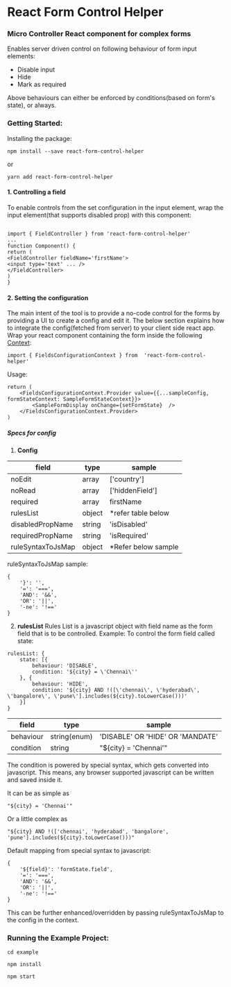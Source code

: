 # React Form Control Helper
### Micro Controller React component for complex forms

Enables server driven control on following behaviour of form input elements:
- Disable input
- Hide
- Mark as required

Above behaviours can either be enforced by conditions(based on form's state), or always.

### Getting Started:
Installing the package:
~~~
npm install --save react-form-control-helper
~~~
or
~~~
yarn add react-form-control-helper
~~~
#### 1. Controlling a field
To enable controls from the set configuration in the input element, wrap the input element(that supports disabled prop) with this component:
~~~

import { FieldController } from 'react-form-control-helper'
...
function Component() {
return (
<FieldController fieldName='firstName'>
<input type='text' ... />                        
</FieldController>
)
}
~~~
#### 2. Setting the configuration
The main intent of the tool is to provide a no-code control for the forms by providing a UI to create a config and edit it. The below section explains how to integrate the config(fetched from server) to your client side react app.
Wrap your react component containing the form inside the following [Context](https://reactjs.org/docs/context.html):
~~~
import { FieldsConfigurationContext } from  'react-form-control-helper'
~~~

Usage:
~~~
return (
	<FieldsConfigurationContext.Provider value={{...sampleConfig, formStateContext: SampleFormStateContext}}>
		<SampleFormDisplay onChange={setFormState}  />
	</FieldsConfigurationContext.Provider>
)
~~~
##### Specs for config
1. **Config**

| field     | type   | sample             |
|-----------|--------|--------------------|
| noEdit    | array  | ['country']        |
| noRead    | array  | ['hiddenField']    |
| required  | array  | firstName          |
| rulesList | object | *refer table below |
| disabledPropName  | string | 'isDisabled'        |
| requiredPropName  | string | 'isRequired'        |
| ruleSyntaxToJsMap | object | *Refer below sample |

ruleSyntaxToJsMap sample:
~~~
{
    '}': '',
    '=': '===',
    'AND': '&&',
    'OR': '||',
    '-ne': '!=='
}
~~~

2. **rulesList**
Rules List is a javascript object with field name as the form field that is to be controlled.
Example: To control the form field called state:
~~~
rulesList: {
    state: [{
        behaviour: 'DISABLE',
        condition: '${city} = \'Chennai\''
    }, {
        behaviour: 'HIDE',
        condition: '${city} AND !([\'chennai\', \'hyderabad\', \'bangalore\', \'pune\'].includes(${city}.toLowerCase()))'
    }]
}
~~~
| field     | type         | sample                           |
|-----------|--------------|----------------------------------|
| behaviour | string(enum) | 'DISABLE' OR 'HIDE' OR 'MANDATE' |
| condition | string       | "${city} = 'Chennai'"            |

The condition is powered by special syntax, which gets converted into javascript. This means, any browser supported javascript can be written and saved inside it.

It can be as simple as
~~~
"${city} = 'Chennai'"
~~~
Or a little complex as
~~~
"${city} AND !(['chennai', 'hyderabad', 'bangalore', 'pune'].includes(${city}.toLowerCase()))"
~~~
Default mapping from special syntax to javascript:
~~~
{
    '${field}': 'formState.field',
    '=': '===',
    'AND': '&&',
    'OR': '||',
    '-ne': '!=='
}
~~~
This can be further enhanced/overridden by passing ruleSyntaxToJsMap to the config in the context.

### Running the Example Project:

~~~
cd example

npm install

npm start
~~~
